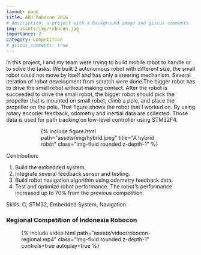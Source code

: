 ```yaml
---
layout: page
title: ABU Robocon 2016
# description: a project with a background image and giscus comments
img: assets/img/robocon.jpg
importance: 2
category: Competition
# giscus_comments: true
---
```


In this project, I and my team were trying to build mobile robot to handle or to solve the
tasks. We built 2 autonomous robot with different size, the small robot could not move by itself and has only a
steering mechanism. Several iteration of robot development from scratch were done.The bigger robot has to drive the
small robot without making contact. After the robot is succeeded to drive the small robot, the bigger robot should
pick the propeller that is mounted on small robot, climb a pole, and place the propeller on the pole. That figure shows the robot that I worked on. By using rotary encoder feedback, odometry and inertial data are collected. Those data is used for path tracking on low-level controller using STM32F4. 

<div class="col-sm mt-3 mt-md-0" style="max-width: 320px; margin: auto;">
    {% include figure.html path="assets/img/hybrid.jpeg" title="A hybrid robot" class="img-fluid rounded z-depth-1" %}
</div>

Contribution:
1. Build the embedded system.
2. Integrate several feedback sensor and testing.
3. Build robot navigation algorithm using odometry feedback data.
4. Test and optimize robot performance. The robot's performance increased up to 70% from the previous competition.

Skills: C, STM32, Embedded System, Navigation.

### Regional Competition of Indonesia Robocon
<figure class="d-flex justify-content-center align-items-center" style="height: 100%;">
    <div class="rotate-video" style="max-width: 640px;">
        {% include video.html path="assets/video/robocon-regional.mp4" class="img-fluid rounded z-depth-1" controls=true autoplay=true %}
    </div>
</figure>

### National Competition of Indonesia Robocon
<figure class="d-flex justify-content-center align-items-center" style="height: 100%;">
    <div class="rotate-video" style="max-width: 640px;">
        {% include video.html path="assets/video/robocon-national.mp4" class="img-fluid rounded z-depth-1" controls=true autoplay=true %}
    </div>
</figure>


### ABU Robocon 2016
<figure class="d-flex justify-content-center align-items-center" style="height: 100%;">
    <div class="rotate-video" style="max-width: 640px;">
        {% include video.html path="assets/video/abu-robocon.mp4" class="img-fluid rounded z-depth-1" controls=true autoplay=true %}
    </div>
</figure>

